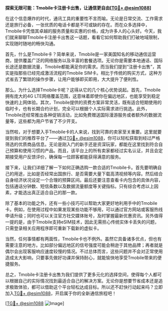 **探索无限可能：Tmobile卡注册卡出售，让通信更自由[[TG💪+ @esim1088](https://t.me/s/esim1088)]**

在这个信息爆炸的时代，通讯工具的重要性不言而喻。无论是日常交流、工作需求还是旅行必备，一张优质的电话卡都是不可或缺的存在。而在众多选择中，Tmobile卡凭借其卓越的服务质量和实惠的价格，成为许多人的心头好。今天，我们就来聊聊Tmobile卡注册卡出售这一话题，看看它如何帮助我们打破地域限制，实现随时随地的畅快沟通。

首先，什么是Tmobile卡？简单来说，Tmobile是一家美国知名的移动通信运营商，提供覆盖广泛的网络服务以及丰富的套餐选项。无论你是需要本地通话、国际长途还是数据流量，Tmobile都能满足你的需求。而当我们提到“注册卡出售”，其实是指那些已经完成激活流程的Tmobile SIM卡。相比于传统的购买方式，这种方式省去了繁琐的操作步骤，让用户能够即买即用，大大提升了便利性。

那么，为什么选择Tmobile卡呢？这得从它的几个核心优势说起。首先，Tmobile拥有庞大的4G LTE网络覆盖范围，这意味着即使你在偏远地区，也能享受到稳定快速的上网体验。其次，Tmobile提供的资费方案非常灵活，既有适合短期使用的临时卡，也有长期合约计划，完全可以根据个人实际需求进行挑选。此外，Tmobile还经常推出各种促销活动，比如免费赠送国际漫游服务或者额外的数据流量等，这些都为用户节省了不少开支。

当然啦，对于想要入手Tmobile卡的人来说，找到可靠的卖家至关重要。这里就要提到我们的推荐平台了——通过[TG💪+ @esim1088](https://t.me/s/esim1088)，你可以轻松获取到经过严格筛选的优质商品信息。无论是刚入门的新手还是资深玩家，都能在这里找到符合自己预算和使用习惯的产品。而且，该平台上的所有卖家都经过实名认证，并且会定期接受用户反馈评价，确保每一位顾客都能获得满意的服务。

接下来，让我们详细了解一下如何正确选购一款合适的Tmobile卡。首先要明确自己的用途，比如是否经常出国旅行、是否需要大量下载高清视频等内容。然后结合自身经济状况设定一个合理的预算区间。最后还要注意查看卡内包含的具体内容，包括通话分钟数、短信条数以及数据流量额度等关键指标。只有综合考虑以上因素，才能选出真正适合自己的那一款。

除了基本的功能之外，还有一些小技巧可以帮助大家更好地利用手中的Tmobile卡。例如，在使用过程中如果发现某些功能不够用，可以通过官方网站或客服热线申请升级；同时也可以关注官方社交媒体账号，及时掌握最新优惠资讯。另外值得一提的是，由于Tmobile支持eSIM技术，因此无需担心传统实体卡丢失的问题，只需登录相关应用程序即可重新下载新的虚拟卡。

当然，任何事情都有两面性，Tmobile卡也不例外。虽然它具备诸多优点，但也有需要注意的地方。比如部分偏远地区的信号强度可能会稍逊于其他品牌；再者就是偶尔会出现客服响应速度较慢的情况。不过总体而言，这些问题并不会对正常使用造成太大影响，只要事先做好功课并保持耐心，就能愉快地享受Tmobile带来的便捷服务。

总之，Tmobile卡注册卡出售为我们提供了更多元化的选择空间，使得每个人都可以根据自己的实际情况找到最适合自己的解决方案。无论你是想要节省成本还是追求极致体验，都可以借助这个平台轻松达成目标。所以还不赶快行动起来吗？立即加入[TG💪+ @esim1088](https://t.me/s/esim1088)，开启属于你的全新通信旅程吧！

[[TG💪+ @esim1088](https://t.me/s/esim1088) ![Image](https://i.postimg.cc/4NQfJmqS/Snipaste-2025-05-13-00-14-12.png)]